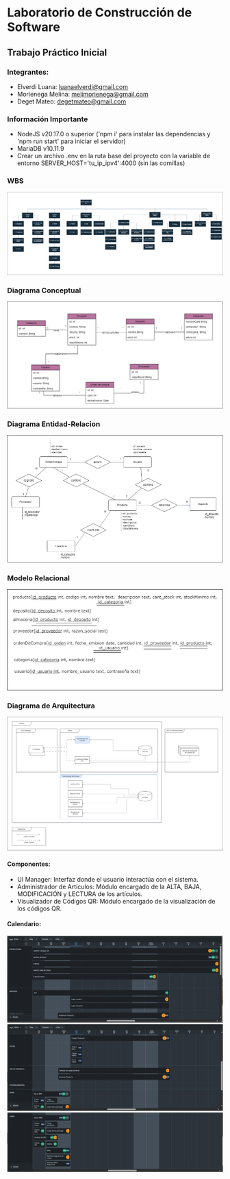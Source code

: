 # Laboratorio de Construcción de Software
## Trabajo Práctico Inicial
### Integrantes:
- Elverdi Luana: luanaelverdi@gmail.com
- Morienega Melina: melimorienega@gmail.com
- Deget Mateo: degetmateo@gmail.com

### Información Importante
 - NodeJS v20.17.0 o superior ('npm i' para instalar las dependencias y 'npm run start' para iniciar el servidor)
 - MariaDB v10.11.9
 - Crear un archivo .env en la ruta base del proyecto con la variable de entorno SERVER_HOST='tu_ip_ipv4':4000 (sin las comillas)

### WBS

![WBS](https://github.com/luanaelverdi/TPInicialLabo/blob/entregable/assets/diagrama_wbs.png)

### Diagrama Conceptual

![Conceptual](https://github.com/luanaelverdi/TPInicialLabo/blob/entregable/assets/diagrama_conceptual.png)

### Diagrama Entidad-Relacion

![DER](https://github.com/luanaelverdi/TPInicialLabo/blob/entregable/assets/diagrama_der.png)

### Modelo Relacional

![Modelo Relacional](https://github.com/luanaelverdi/TPInicialLabo/blob/entregable/assets/modelo_relacional.png)

### Diagrama de Arquitectura

![Architecture Diagram](https://github.com/luanaelverdi/TPInicialLabo/blob/main/assets/diagrama_arquitectura.png)

#### Componentes:
 - UI Manager: Interfaz donde el usuario interactúa con el sistema.
 - Administrador de Artículos: Módulo encargado de la ALTA, BAJA, MODIFICACIÓN y LECTURA de los artículos.
 - Visualizador de Códigos QR: Módulo encargado de la visualización de los códigos QR.

 #### Calendario:
 ![Calendario actual](https://github.com/luanaelverdi/TPInicialLabo/blob/entregable/assets/Captura1%20calendario.PNG)
 ![Calendario actual](https://github.com/luanaelverdi/TPInicialLabo/blob/entregable/assets/Captura2%20calendario.PNG)
 ![Calendario actual](https://github.com/luanaelverdi/TPInicialLabo/blob/entregable/assets/Captura3%20calendario.PNG)